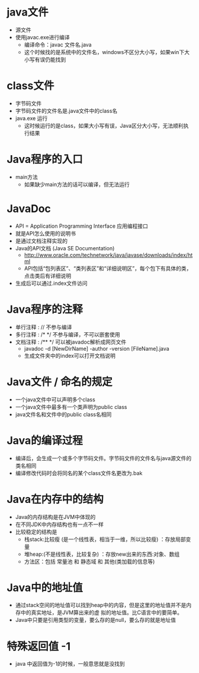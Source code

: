 # java文件

- 源文件
- 使用javac.exe进行编译
  - 编译命令：javac 文件名.java       
  - 这个时候找的是系统中的文件名，windows不区分大小写，如果win下大小写有误仍能找到

# class文件

- 字节码文件
- 字节码文件的文件名是.java文件中的class名     
- java.exe 运行 
  - 这时候运行的是class，如果大小写有误，Java区分大小写，无法顺利执行结果

# Java程序的入口

- main方法
  - 如果缺少main方法的话可以编译，但无法运行

# JavaDoc

- API = Application Programming Interface 应用编程接口
- 就是API怎么使用的说明书 
- 是通过文档注释实现的 
- Java的API文档 (Java SE     Documentation) 
  - http://www.oracle.com/technetwork/java/javase/downloads/index/html 
  - API包括“包列表区”、“类列表区”和“详细说明区”，每个包下有具体的类，点击类后有详细说明      
- 生成后可以通过.index文件访问

# Java程序的注释

- 单行注释 : // 不参与编译
- 多行注释 : /* */     不参与编译，不可以嵌套使用 
- 文档注释 : /** */     可以被javadoc解析成网页文件 
  - javadoc -d [NewDirName] -author -version      [FileName].java 
  - 生成文件夹中的index可以打开文档说明      

# Java文件 / 命名的规定

- 一个java文件中可以声明多个class 
- 一个java文件中最多有一个类声明为public     class 
- java文件名和文件中的public     class名相同 

# Java的编译过程

- 编译后，会生成一个或多个字节码文件。字节码文件的文件名与java源文件的类名相同 
- 编译修改代码时会将同名的某个class文件名更改为.bak     

# Java在内存中的结构

- Java的内存结构是在JVM中体现的 
- 在不同JDK中内存结构也有一点不一样 
- 比较稳定的结构是
  - 栈stack:比较瘦 (是一个线性表，相当于一维，所以比较瘦) ：存放局部变量
  - 堆heap:(不是线性表，比较复杂)      ：存放new出来的东西:对象、数组 
  - 方法区：包括 常量池 和 静态域 和      其他(类加载的信息等) 

# Java中的地址值

- 通过stack空间的地址值可以找到heap中的内容，但是这里的地址值并不是内存中的真实地址，是JVM算出来的虚     拟的地址值。比C语言中的要简单。 
- Java中只要是引用类型的变量，要么存的是null，要么存的就是地址值     

# 特殊返回值 -1

- java 中返回值为-1的时候，一般意思就是没找到 
